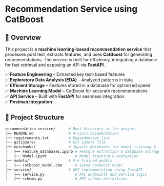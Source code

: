 # Recommendation Service using CatBoost

## 📌 Overview
This project is a **machine learning-based recommendation service** that processes post text, extracts features, and uses **CatBoost** for generating recommendations. The service is built for efficiency, integrating a database for fast retrieval and exposing an API via **FastAPI**.

✅ **Feature Engineering** – Extracted key text-based features  
✅ **Exploratory Data Analysis (EDA)** – Analyzed patterns in data  
✅ **Efficient Storage** – Features stored in a database for optimized speed  
✅ **Machine Learning Model** – CatBoost for accurate recommendations  
✅ **API Service** – Built with **FastAPI** for seamless integration  
✅ **Postman Integration**


## 📂 Project Structure
```bash
recommendation-service/      # Root directory of the project
│── README.md                # Project documentation
│── requirements.txt         # Dependencies list
│── gitignore/               # Git ignore file
│── notebooks/               # Jupyter Notebooks for model training & feature engineering
│   ├── Feature_databases.ipynb # Feature extraction & database storage
│   ├── Model.ipynb             # Model training & evaluation
│── models/                  # Pre-trained models
│   ├── catboost_model.cbm      # Saved CatBoost model
│── service/                 # API implementation using FastAPI
│   ├── service.py              # API endpoints and service logic
│   ├── schema.py               # API schema definitions


